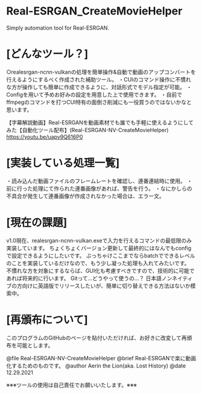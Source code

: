 # Real-ESRGAN_CreateMovieHelper

Simply automation tool for Real-ESRGAN.

# [どんなツール？]
○realesrgan-ncnn-vulkanの処理を簡単操作&自動で動画のアップコンバートを行えるようにするべく作成された補助ツール。
・CUIのコマンド操作に不慣れな方が操作しても簡単に作成できるように、対話形式でモデル指定が可能。
・Configを用いて予めお好みの設定を用意した上で使用できます。
・自前でffmpegのコマンドを打つCUI特有の面倒さ削減にも一役買うのではないかなと思います。

【字幕解説動画】Real-ESRGANを動画素材でも誰でも手軽に使えるようにしてみた【自動化ツール配布】(Real-ESRGAN-NV-CreateMovieHelper)
https://youtu.be/uapv9Q616P0

# [実装している処理一覧]
・読み込んだ動画ファイルのフレームレートを確認し、連番連結時に使用。
・前に行った処理にて作られた連番画像があれば、警告を行う。
・なにかしらの不具合が発生して連番画像が作成されなかった場合は、エラー文。


# [現在の課題]
v1.0現在、realesrgan-ncnn-vulkan.exeで入力を行えるコマンドの最低限のみ実装しています。
ちょくちょくバージョン更新して最終的にはなんでもconfigで設定できるようにしたいです。
ぶっちゃけここまでならbatchでできるレベルのことを実装しているだけなので、もう少し凝った処理も入れてみたいです。
不慣れな方を対象にするならば、GUI化も考慮すべきですので、技術的に可能であれば将来的に行います。
Gitって…どうやって使うの…？
日本語ノンネイティブの方向けに英語版でリリースしたいが、簡単に切り替えできる方法はないか模索中。

# [再頒布について]
このプログラムのGitHubのページを貼付いただければ、お好きに改変して再頒布を可能とします。

@file Real-ESRGAN-NV-CreateMovieHelper
@brief Real-ESRGANで楽に動画化するためのものです。
@author Aerin the Lion(aka. Lost History)
@date 12.29.2021

※※※ツールの使用は自己責任でお願いいたします。※※※
